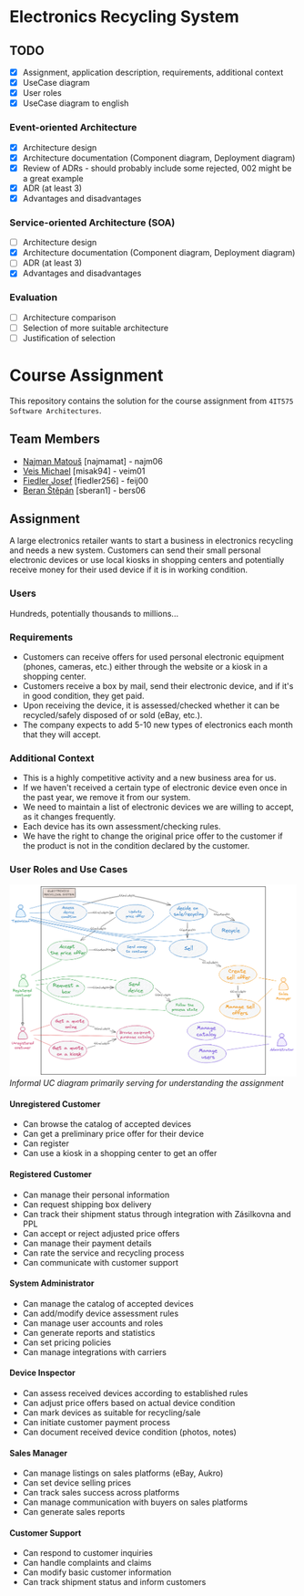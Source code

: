 # Electronics Recycling System

## TODO
- [x] Assignment, application description, requirements, additional context
- [x] UseCase diagram
- [x] User roles
- [x] UseCase diagram to english

### Event-oriented Architecture
- [x] Architecture design
- [x] Architecture documentation (Component diagram, Deployment diagram)
- [x] Review of ADRs - should probably include some rejected, 002 might be a great example
- [x] ADR (at least 3)
- [x] Advantages and disadvantages

### Service-oriented Architecture (SOA)  
- [ ] Architecture design
- [x] Architecture documentation (Component diagram, Deployment diagram)
- [ ] ADR (at least 3)
- [x] Advantages and disadvantages

### Evaluation
- [ ] Architecture comparison
- [ ] Selection of more suitable architecture
- [ ] Justification of selection

# Course Assignment
This repository contains the solution for the course assignment from `4IT575 Software Architectures`.

## Team Members
- [Najman Matouš](https://github.com/najmamat) [najmamat] - najm06
- [Veis Michael](https://github.com/misak94) [misak94] - veim01
- [Fiedler Josef](https://github.com/fiedler256) [fiedler256] - feij00
- [Beran Štěpán](https://github.com/sberan1) [sberan1] - bers06

## Assignment
A large electronics retailer wants to start a business in electronics recycling and needs a new system. Customers can send their small personal electronic devices or use local kiosks in shopping centers and potentially receive money for their used device if it is in working condition.

### Users
Hundreds, potentially thousands to millions...

### Requirements
- Customers can receive offers for used personal electronic equipment (phones, cameras, etc.) either through the website or a kiosk in a shopping center.
- Customers receive a box by mail, send their electronic device, and if it's in good condition, they get paid.
- Upon receiving the device, it is assessed/checked whether it can be recycled/safely disposed of or sold (eBay, etc.).
- The company expects to add 5-10 new types of electronics each month that they will accept.

### Additional Context
- This is a highly competitive activity and a new business area for us.
- If we haven't received a certain type of electronic device even once in the past year, we remove it from our system.
- We need to maintain a list of electronic devices we are willing to accept, as it changes frequently.
- Each device has its own assessment/checking rules.
- We have the right to change the original price offer to the customer if the product is not in the condition declared by the customer.

### User Roles and Use Cases

![Use Case Diagram](diagrams/use-case/uc-diagram-eng.png)
*Informal UC diagram primarily serving for understanding the assignment*

#### Unregistered Customer
- Can browse the catalog of accepted devices
- Can get a preliminary price offer for their device
- Can register
- Can use a kiosk in a shopping center to get an offer

#### Registered Customer
- Can manage their personal information
- Can request shipping box delivery
- Can track their shipment status through integration with Zásilkovna and PPL
- Can accept or reject adjusted price offers
- Can manage their payment details
- Can rate the service and recycling process
- Can communicate with customer support

#### System Administrator
- Can manage the catalog of accepted devices
- Can add/modify device assessment rules
- Can manage user accounts and roles
- Can generate reports and statistics
- Can set pricing policies
- Can manage integrations with carriers

#### Device Inspector
- Can assess received devices according to established rules
- Can adjust price offers based on actual device condition
- Can mark devices as suitable for recycling/sale
- Can initiate customer payment process
- Can document received device condition (photos, notes)

#### Sales Manager
- Can manage listings on sales platforms (eBay, Aukro)
- Can set device selling prices
- Can track sales success across platforms
- Can manage communication with buyers on sales platforms
- Can generate sales reports

#### Customer Support
- Can respond to customer inquiries
- Can handle complaints and claims
- Can modify basic customer information
- Can track shipment status and inform customers


